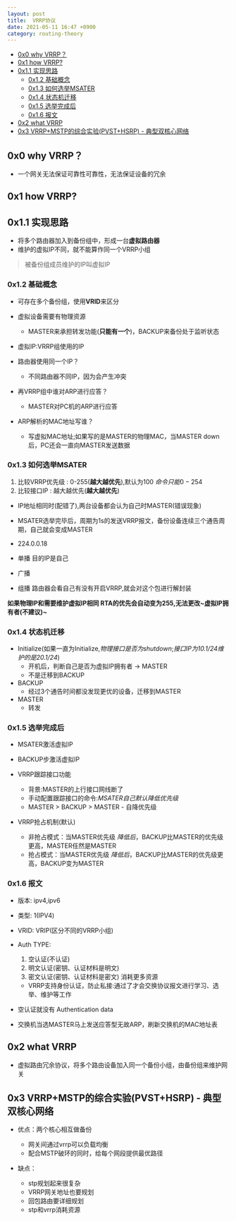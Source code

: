 ```yaml
---
layout: post
title:  VRRP协议
date: 2021-05-11 16:47 +0900
category: routing-theory
---
```

<!-- TOC -->

- [0x0 why VRRP？](#0x0-why-vrrp)
- [0x1 how VRRP?](#0x1-how-vrrp)
- [0x1.1 实现思路](#0x11-实现思路)
  - [0x1.2 基础概念](#0x12-基础概念)
  - [0x1.3 如何选举MSATER](#0x13-如何选举msater)
  - [0x1.4 状态机迁移](#0x14-状态机迁移)
  - [0x1.5 选举完成后](#0x15-选举完成后)
  - [0x1.6 报文](#0x16-报文)
- [0x2 what VRRP](#0x2-what-vrrp)
- [0x3 VRRP+MSTP的综合实验(PVST+HSRP)  -  典型双核心网络](#0x3-vrrpmstp的综合实验pvsthsrp-----典型双核心网络)

<!-- /TOC -->
## 0x0 why VRRP？

- 一个网关无法保证可靠性可靠性，无法保证设备的冗余

## 0x1 how VRRP?

## 0x1.1 实现思路
- 将多个路由器加入到备份组中，形成一台**虚拟路由器**
- 维护的虚拟IP不同，就不能算作同一个VRRP小组
>被备份组成员维护的IP叫虚拟IP

### 0x1.2 基础概念
- 可存在多个备份组，使用**VRID**来区分
- 虚拟设备需要有物理资源
  - MASTER来承担转发功能(**只能有一个**)，BACKUP来备份处于监听状态
- 虚拟IP:VRRP组使用的IP

- 路由器使用同一个IP？
  - 不同路由器不同IP，因为会产生冲突
- 再VRRP组中谁对ARP进行应答？
  - MASTER对PC机的ARP进行应答
- ARP解析的MAC地址写谁？
  - 写虚拟MAC地址;如果写的是MASTER的物理MAC，当MASTER down后，PC还会一直向MASTER发送数据

### 0x1.3 如何选举MSATER

1. 比较VRRP优先级 : 0-255(**越大越优先**),默认为100  $命令只能0-254$
2. 比较接口IP : 越大越优先(**越大越优先**)
  - IP地址相同时(配错了),两台设备都会认为自己时MASTER(错误现象)

- MSATER选举完毕后，周期为1s的发送VRRP报文，备份设备连续三个通告周期，自己就会变成MASTER

- 224.0.0.18
- 单播 目的IP是自己
- 广播
- 组播 路由器会看自己有没有开启VRRP,就会对这个包进行解封装

**如果物理IP和需要维护虚拟IP相同 RTA的优先会自动变为255,无法更改~虚拟IP拥有者(不建议)~**

### 0x1.4 状态机迁移
- Initialize(如果一直为Initialize,*物理接口是否为shutdown*;*接口IP为10.1/24维护的是20.1/24*)
  - 开机后，判断自己是否为虚拟IP拥有者 -> MASTER
  - 不是迁移到BACKUP
- BACKUP
  - 经过3个通告时间都没发现更优的设备，迁移到MASTER
- MASTER
  - 转发

### 0x1.5 选举完成后

- MSATER激活虚拟IP
- BACKUP步激活虚拟IP

- VRRP跟踪接口功能
  - 背景:MASTER的上行接口网线断了
  - 手动配置跟踪接口的命令:*MSATER自己默认降低优先级*
  - MASTER > BACKUP > MASTER - 自降优先级
- VRRP抢占机制(默认)
  - 非抢占模式：当MASTER优先级 *降低后*，BACKUP比MASTER的优先级更高，MASTER任然是MASTER
  - 抢占模式：当MASTER优先级 *降低后*，BACKUP比MASTER的优先级更高，BACKUP变为MASTER

### 0x1.6 报文

- 版本: ipv4,ipv6
- 类型: 1(IPV4)
- VRID: VRIP(区分不同的VRRP小组)
- Auth TYPE:
  1. 空认证(不认证)
  2. 明文认证(密钥、认证材料是明文)
  3. 密文认证(密钥、认证材料是密文) 消耗更多资源
  - VRRP支持身份认证，防止私接:通过了才会交换协议报文进行学习、选举、维护等工作
- 空认证就没有 Authentication data

- 交换机当选MASTER马上发送应答型无故ARP，刷新交换机的MAC地址表

## 0x2 what VRRP

- 虚拟路由冗余协议，将多个路由设备加入同一个备份小组，由备份组来维护网关

## 0x3 VRRP+MSTP的综合实验(PVST+HSRP)  -  典型双核心网络

- 优点：两个核心相互做备份
  - 网关间通过vrrp可以负载均衡
  - 配合MSTP破环的同时，给每个网段提供最优路径

- 缺点：
  - stp规划起来很复杂
  - VRRP网关地址也要规划
  - 回包路由要详细规划
  - stp和vrrp消耗资源

